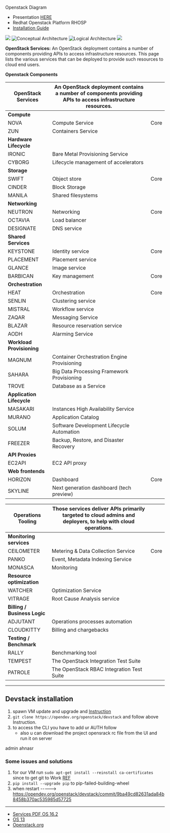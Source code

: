 Openstack Diagram
- Presentation [HERE](https://slideplayer.com/slide/16571787/)
- Redhat Openstack Platform RHOSP
- [Installation Guide](https://docs.openstack.org/install-guide/index.html)

![](https://docs.openstack.org/arch-design/_images/osog_0001.png)
![Conceptual Architecture](https://docs.openstack.org/install-guide/_images/openstack_kilo_conceptual_arch.png)
![Logical Architecture](https://docs.openstack.org/install-guide/_images/openstack-arch-kilo-logical-v1.png)
![](https://object-storage-ca-ymq-1.vexxhost.net/swift/v1/6e4619c416ff4bd19e1c087f27a43eea/www-assets-prod/openstack-map/openstack-map-v20210201.svg)



**OpenStack Services:** 
An OpenStack deployment contains a number of components providing APIs to access infrastructure resources. This page lists the various services that can be deployed to provide such resources to cloud end users.

**Openstack Components**

|**OpenStack Services**| An OpenStack deployment contains a number of components providing APIs to access infrastructure resources.||
|---|---|---|
|**Compute**| ||
|NOVA| Compute Service |Core|
|ZUN|Containers Service|
|**Hardware Lifecycle**|
|IRONIC| Bare Metal Provisioning Service|
|CYBORG| Lifecycle management of accelerators|
|**Storage**|
|SWIFT|Object store|Core|
|CINDER|Block Storage|
|MANILA|Shared filesystems|
|**Networking**|
|NEUTRON|Networking|Core|
|OCTAVIA|Load balancer
|DESIGNATE|DNS service
|**Shared Services**
|KEYSTONE|Identity service|Core|
|PLACEMENT|Placement service
|GLANCE|Image service
|BARBICAN|Key management|Core|
|**Orchestration**
|HEAT|Orchestration|Core|
|SENLIN|Clustering service
|MISTRAL|Workflow service
|ZAQAR|Messaging Service
|BLAZAR|Resource reservation service
|AODH|Alarming Service
|**Workload Provisioning**|
|MAGNUM|Container Orchestration Engine Provisioning
|SAHARA|Big Data Processing Framework Provisioning
|TROVE|Database as a Service|
|**Application Lifecycle**|
|MASAKARI|Instances High Availability Service
|MURANO|Application Catalog
|SOLUM|Software Development Lifecycle Automation
|FREEZER|Backup, Restore, and Disaster Recovery
|**API Proxies**|
|EC2API|EC2 API proxy|
|**Web frontends**|
|HORIZON|Dashboard|Core|
|SKYLINE|Next generation dashboard (tech preview)|


|**Operations Tooling**|Those services deliver APIs primarily targeted to cloud admins and deployers, to help with cloud operations.||
|---|---| --- |
|**Monitoring services**|||
|CEILOMETER|Metering & Data Collection Service|Core|
|PANKO|Event, Metadata Indexing Service
|MONASCA|Monitoring
|**Resource optimization**|
|WATCHER|Optimization Service
|VITRAGE|Root Cause Analysis service
|**Billing / Business Logic**|
|ADJUTANT|Operations processes automation
|CLOUDKITTY|Billing and chargebacks
|**Testing / Benchmark**|
|RALLY|Benchmarking tool
|TEMPEST|The OpenStack Integration Test Suite
|PATROLE|The OpenStack RBAC Integration Test Suite

-------------------------------------------
## Devstack installation
1. spawn VM update and upgrade and [Instruction](https://docs.openstack.org/devstack/latest/#:~:text=DevStack%20is%20a%20series%20of,the%20OpenStack%20project's%20functional%20testing.)
2. `git clone https://opendev.org/openstack/devstack` and follow above Instruction.
3. to access the CLI you have to add ur AUTH follow [](https://docs.openstack.org/devstack/latest/configuration.html#openrc)
    - also u can download the project opensrack rc file from the UI and run it on server 

admin
ahnasr

### Some issues and solutions
1. for our VM run `sudo apt-get install --reinstall ca-certificates` since to get git to Work [REF](https://stackoverflow.com/questions/35821245/github-server-certificate-verification-failed)
2. `pip install --upgrade pip` to pip-failed-building-wheel
3. when restart -----> https://opendev.org/openstack/devstack/commit/9ba49cd82631ada84b8458b370ac535985d57725


-------------------
- [Services PDF OS 16.2](https://access.redhat.com/documentation/en-us/red_hat_openstack_platform/16.2/pdf/product_guide/red_hat_openstack_platform-16.2-product_guide-en-us.pdf)
- [OS 13](https://access.redhat.com/documentation/en-us/red_hat_openstack_platform/13/pdf/product_guide/red_hat_openstack_platform-13-product_guide-en-us.pdf)
- [Openstack.org](https://www.openstack.org/software/project-navigator/openstack-components#openstack-services)
